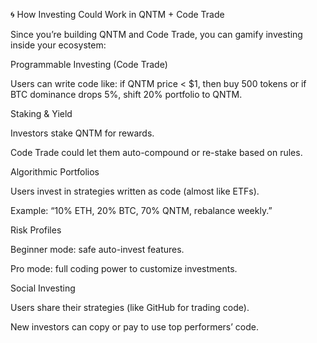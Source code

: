 🌀 How Investing Could Work in QNTM + Code Trade

Since you’re building QNTM and Code Trade, you can gamify investing inside your ecosystem:

Programmable Investing (Code Trade)

Users can write code like:
if QNTM price < $1, then buy 500 tokens
or
if BTC dominance drops 5%, shift 20% portfolio to QNTM.

Staking & Yield

Investors stake QNTM for rewards.

Code Trade could let them auto-compound or re-stake based on rules.

Algorithmic Portfolios

Users invest in strategies written as code (almost like ETFs).

Example: “10% ETH, 20% BTC, 70% QNTM, rebalance weekly.”

Risk Profiles

Beginner mode: safe auto-invest features.

Pro mode: full coding power to customize investments.

Social Investing

Users share their strategies (like GitHub for trading code).

New investors can copy or pay to use top performers’ code.